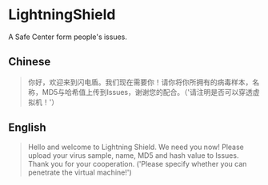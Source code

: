 # LightningShield
A Safe Center form people's issues.

## Chinese

> 你好，欢迎来到闪电盾。我们现在需要你！请你将你所拥有的病毒样本，名称，MD5与哈希值上传到Issues，谢谢您的配合。（'请注明是否可以穿透虚拟机！'）

## English

> Hello and welcome to Lightning Shield. We need you now! Please upload your virus sample, name, MD5 and hash value to Issues. Thank you for your cooperation. ('Please specify whether you can penetrate the virtual machine!')
